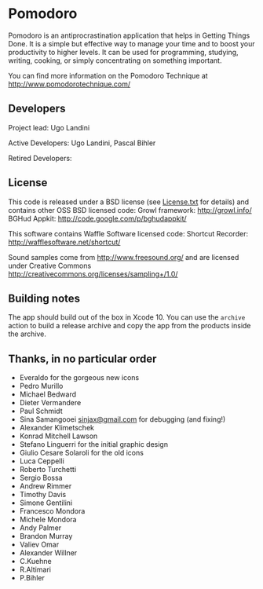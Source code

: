 # Pomodoro

Pomodoro is an antiprocrastination application that helps in Getting Things Done. 
It is a simple but effective way to manage your time and to boost your productivity to higher levels. 
It can be used for programming, studying, writing, cooking, or simply concentrating on something important.
 
You can find more information on the Pomodoro Technique at http://www.pomodorotechnique.com/

## Developers

Project lead: Ugo Landini

Active Developers: Ugo Landini, Pascal Bihler

Retired Developers: 
 
 ## License

This code is released under a BSD license (see [License.txt](licenses/Pomodoro-License.txt) for details) and contains other OSS BSD licensed code:
Growl framework: http://growl.info/
BGHud Appkit: http://code.google.com/p/bghudappkit/

This software contains Waffle Software licensed code:
Shortcut Recorder: http://wafflesoftware.net/shortcut/

Sound samples come from http://www.freesound.org/ and are licensed under Creative Commons http://creativecommons.org/licenses/sampling+/1.0/

## Building notes

The app should build out of the box in Xcode 10. You can use the `archive` action to build a release archive and copy the app from the products inside the archive.

## Thanks, in no particular order

* Everaldo for the gorgeous new icons
* Pedro Murillo
* Michael Bedward
* Dieter Vermandere
* Paul Schmidt
* Sina Samangooei <sinjax@gmail.com> for debugging (and fixing!)
* Alexander Klimetschek
* Konrad Mitchell Lawson
* Stefano Linguerri for the initial graphic design 
* Giulio Cesare Solaroli for the old icons
* Luca Ceppelli
* Roberto Turchetti
* Sergio Bossa 
* Andrew Rimmer
* Timothy Davis
* Simone Gentilini
* Francesco Mondora
* Michele Mondora
* Andy Palmer
* Brandon Murray
* Valiev Omar
* Alexander Willner 
* C.Kuehne 
* R.Altimari
* P.Bihler
